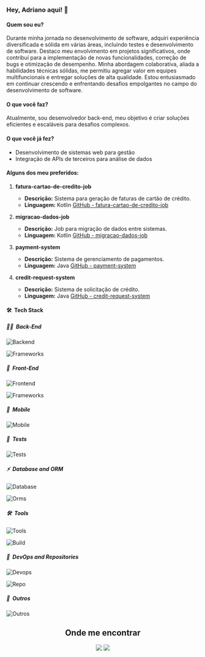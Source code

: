 ### Hey, Adriano aqui! 👋

#### Quem sou eu?
Durante minha jornada no desenvolvimento de software, adquiri experiência diversificada e sólida em várias áreas, incluindo testes e desenvolvimento de software. Destaco meu envolvimento em projetos significativos, onde contribuí para a implementação de novas funcionalidades, correção de bugs e otimização de desempenho. Minha abordagem colaborativa, aliada a habilidades técnicas sólidas, me permitiu agregar valor em equipes multifuncionais e entregar soluções de alta qualidade. Estou entusiasmado em continuar crescendo e enfrentando desafios empolgantes no campo do desenvolvimento de software.

#### O que você faz?
Atualmente, sou desenvolvedor back-end, meu objetivo é criar soluções eficientes e escaláveis para desafios complexos.

#### O que você já fez?
- Desenvolvimento de sistemas web para gestão
- Integração de APIs de terceiros para análise de dados

#### Alguns dos meu preferidos:
1. **fatura-cartao-de-credito-job**
   - **Descrição:** Sistema para geração de faturas de cartão de crédito.
   - **Linguagem:** Kotlin
   <a href="https://github.com/drianodev/fatura-cartao-de-credito-job" target="_blank">GitHub - fatura-cartao-de-credito-job</a>

2. **migracao-dados-job**
   - **Descrição:** Job para migração de dados entre sistemas.
   - **Linguagem:** Kotlin
   <a href="https://github.com/drianodev/migracao-dados-job" target="_blank">GitHub - migracao-dados-job</a>

3. **payment-system**
   - **Descrição:** Sistema de gerenciamento de pagamentos.
   - **Linguagem:** Java
   <a href="https://github.com/drianodev/payment-system" target="_blank">GitHub - payment-system</a>

4. **credit-request-system**
   - **Descrição:** Sistema de solicitação de crédito.
   - **Linguagem:** Java
   <a href="https://github.com/drianodev/credit-request-system" target="_blank">GitHub - credit-request-system</a>


#### 🛠 &nbsp;Tech Stack

##### 👩‍💻 &nbsp;Back-End
![Backend](https://skillicons.dev/icons?i=java,kotlin,python,php,c,nodejs)

![Frameworks](https://skillicons.dev/icons?i=spring,laravel)

##### 🎨 &nbsp;Front-End
![Frontend](https://skillicons.dev/icons?i=html,css,javascript,jquery,bootstrap)

![Frameworks](https://skillicons.dev/icons?i=react,angular,nextjs)

##### 📱 &nbsp;Mobile
![Mobile](https://skillicons.dev/icons?i=kotlin,react)

##### 🐛 &nbsp;Tests
![Tests](https://skillicons.dev/icons?i=cypress,postman)

##### ⚡ &nbsp;Database and ORM
![Database](https://skillicons.dev/icons?i=postgres,mysql,mongodb,sqlite,firebase)

![Orms](https://skillicons.dev/icons?i=hibernate)

##### 🛠 &nbsp;Tools
![Tools](https://skillicons.dev/icons?i=idea,vscode,eclipse)

![Build](https://skillicons.dev/icons?i=maven,gradle,npm,vite)

##### 🔨 &nbsp;DevOps and Repositories
![Devops](https://skillicons.dev/icons?i=git,docker,kubernetes,jenkins,nginx)

![Repo](https://skillicons.dev/icons?i=github,gitlab)

##### 🤔 &nbsp;Outros
![Outros](https://skillicons.dev/icons?i=aws,redis,rabbitmq,kafka)

#### 

<div align="center">
    <h2>Onde me encontrar</h2>
    <a href="https://www.linkedin.com/in/drianolma/" target="_blank"><img src="https://img.shields.io/badge/-LinkedIn-%230077B5?style=for-the-badge&logo=linkedin&logoColor=white" target="_blank"></a>
    <a href="https://www.youtube.com/channel/UCQVtwi-b85TEbVQ-VVtk5BQ" target="_blank"><img src="https://img.shields.io/badge/YouTube-FF0000?style=for-the-badge&logo=youtube&logoColor=white" target="_blank"></a>
</div>
